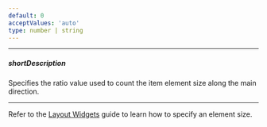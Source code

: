 ```yaml
---
default: 0
acceptValues: 'auto'
type: number | string
---
```

---
##### shortDescription
Specifies the ratio value used to count the item element size along the main direction.

---
Refer to the [Layout Widgets](/concepts/10%20UI%20Widgets/10%20UI%20Widget%20Categories/50%20Layout%20Widgets/05%20Specify%20An%20Element%20Size.md '/Documentation/Guide/UI_Widgets/UI_Widget_Categories/Layout_Widgets/#Specify_An_Element_Size') guide to learn how to specify an element size.